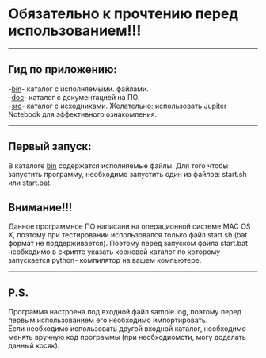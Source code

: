 # Обязательно к прочтению перед использованием!!!
__________________
## Гид по приложению:  
-[bin]- каталог с исполняемыми. файлами.   
-[doc]- каталог с документацией на ПО.  
-[src]- каталог с исходниками. Желательно: использовать Jupiter Notebook для эффективного ознакомления.             

[bin]:https://github.com/Kiri28/moex_task/tree/master/moex/bin
[doc]:https://github.com/Kiri28/moex_task/tree/master/moex/doc
[src]:https://github.com/Kiri28/moex_task/tree/master/moex/src
_________________
## Первый запуск:  
В каталоге [bin] содержатся исполняемые файлы. Для того чтобы запустить программу, необходимо запустить один из файлов:  start.sh или start.bat.  

[bin]:https://github.com/Kiri28/moex_task/tree/master/moex/bin
## Внимание!!!  
Данное программное ПО написани на операционной системе MAC OS X, поэтому при тестировании использовался только файл start.sh (bat формат не поддерживается). Поэтому перед запуском файла start.bat необходимо в скрипте указать корневой каталог по которому запускается python- компилятор на вашем компьютере.
_________________
## P.S.  
Программа настроена под входной файл sample.log, поэтому перед первым использованием его необходимо импортировать.   
Если необходимо использовать другой входной каталог, необходимо менять вручную код программы (при необходиомсти, могу доделать данный косяк).  
